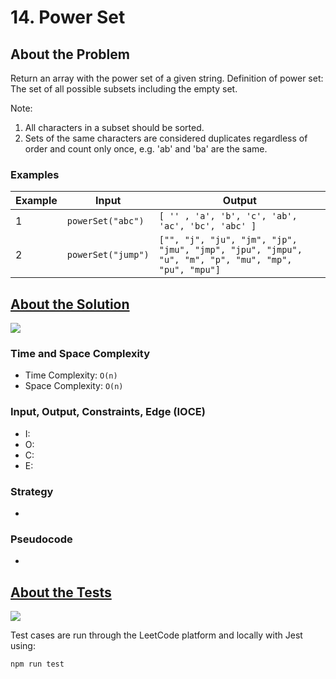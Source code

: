 # 14. Power Set

## About the Problem

Return an array with the power set of a given string.
Definition of power set: The set of all possible subsets including the empty set.

Note:
 1. All characters in a subset should be sorted.
 2. Sets of the same characters are considered duplicates regardless of order and count only once, e.g. 'ab' and 'ba' are the same.

### Examples

| Example| Input | Output |
| --- | --- | --- |
| 1 | `powerSet("abc")` | `[ '' , 'a', 'b', 'c', 'ab', 'ac', 'bc', 'abc' ]` |
| 2 | `powerSet("jump")` | `["", "j", "ju", "jm", "jp", "jmu", "jmp", "jpu", "jmpu", "u", "m", "p", "mu", "mp", "pu", "mpu"]` |

## <a href='./powerSet.js'>About the Solution</a>

<img src='https://img.shields.io/badge/JavaScript-F7DF1E.svg?style=for-the-badge&logo=JavaScript&logoColor=black' />

<!-- Add Time and Space Complexity -->
### Time and Space Complexity
 - Time Complexity: `O(n)`
 - Space Complexity: `O(n)`

<!-- Planning -->
### Input, Output, Constraints, Edge (IOCE)

 - I:
 - O:
 - C:
 - E:

### Strategy
-

### Pseudocode
-

## <a href='./powerSet.test.js'>About the Tests</a>

<img src='https://img.shields.io/badge/Jest-C21325.svg?style=for-the-badge&logo=Jest&logoColor=white' />

Test cases are run through the LeetCode platform and locally with Jest using:
```
npm run test
```
